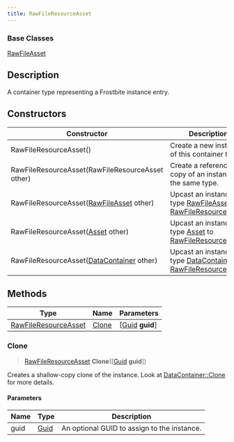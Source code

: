 ```yaml
---
title: RawFileResourceAsset
---
```

### Base Classes

[RawFileAsset](/vext/ref/fb/rawfileasset/)

## Description

A container type representing a Frostbite instance entry.

## Constructors

| Constructor                                                                     | Description                                                                                                                     |
| ------------------------------------------------------------------------------- | ------------------------------------------------------------------------------------------------------------------------------- |
| RawFileResourceAsset()                                                          | Create a new instance of this container type.                                                                                   |
| RawFileResourceAsset(RawFileResourceAsset other)                                | Create a reference copy of an instance of the same type.                                                                        |
| RawFileResourceAsset([RawFileAsset](/vext/ref/fb/rawfileasset/) other)                        | Upcast an instance of type [RawFileAsset](/vext/ref/fb/rawfileasset/) to [RawFileResourceAsset](/vext/ref/fb/rawfileresourceasset/).                        |
| RawFileResourceAsset([Asset](/vext/ref/fb/asset/) other)                                      | Upcast an instance of type [Asset](/vext/ref/fb/asset/) to [RawFileResourceAsset](/vext/ref/fb/rawfileresourceasset/).                                      |
| RawFileResourceAsset([DataContainer](/vext/ref/shared/class/datacontainer) other) | Upcast an instance of type [DataContainer](/vext/ref/shared/class/datacontainer) to [RawFileResourceAsset](/vext/ref/fb/rawfileresourceasset/). |

## Methods

| Type                                         | Name            | Parameters                                     |
| -------------------------------------------- | --------------- | ---------------------------------------------- |
| [RawFileResourceAsset](/vext/ref/fb/rawfileresourceasset/) | [Clone](#clone) | \[[Guid](/vext/ref/shared/class/guid) **guid**\] |

### Clone

> [RawFileResourceAsset](/vext/ref/fb/rawfileresourceasset/) **Clone**(\[[Guid](/vext/ref/shared/class/guid) **guid**\])

Creates a shallow-copy clone of the instance. Look at [DataContainer::Clone](/vext/ref/shared/class/datacontainer#clone) for more details.

#### Parameters

| Name | Type         | Description                                 |
| ---- | ------------ | ------------------------------------------- |
| guid | [Guid](/vext/ref/shared/class/guid/) | An optional GUID to assign to the instance. |
